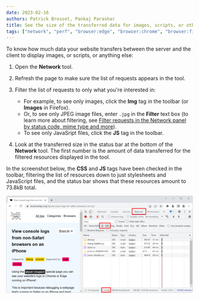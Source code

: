 ```yaml
---
date: 2023-02-16
authors: Patrick Brosset, Pankaj Parashar
title: See the size of the transferred data for images, scripts, or other resources
tags: ["network", "perf", "browser:edge", "browser:chrome", "browser:firefox", "browser:safari"]
---
```

To know how much data your website transfers between the server and the client to display images, or scripts, or anything else:

1. Open the **Network** tool.

1. Refresh the page to make sure the list of requests appears in the tool.

1. Filter the list of requests to only what you're interested in:

    * For example, to see only images, click the **Img** tag in the toolbar (or **Images** in Firefox).
    * Or, to see only JPEG image files, enter `.jpg` in the **Filter** text box (to learn more about filtering, see [Filter requests in the Network panel by status code, mime type and more](/tips/en/filter-network-requests)).
    * To see only JavaSript files, click the **JS** tag in the toolbar.

1. Look at the transferred size in the status bar at the bottom of the **Network** tool. The first number is the amount of data transferred for the filtered resources displayed in the tool.

In the screenshot below, the **CSS** and **JS** tags have been checked in the toolbar, filtering the list of resources down to just stylesheets and JavaScript files, and the status bar shows that these resources amount to 73.8kB total.

![The Network tool in Chrome, with the transferred size highlighted](/assets/img/get-size-of-resource-types.png)
